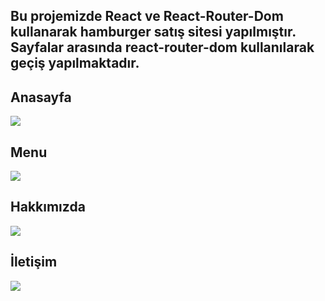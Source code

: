 ## Bu projemizde React ve React-Router-Dom kullanarak hamburger satış sitesi yapılmıştır. Sayfalar arasında react-router-dom kullanılarak geçiş yapılmaktadır.

## Anasayfa 

<img src="./ekran/Ekran1.png" >

## Menu 

<img src="./ekran/Ekran2.png" >

## Hakkımızda

<img src="./ekran/Ekran3.png" >

## İletişim

<img src="./ekran/Ekran4.png" >